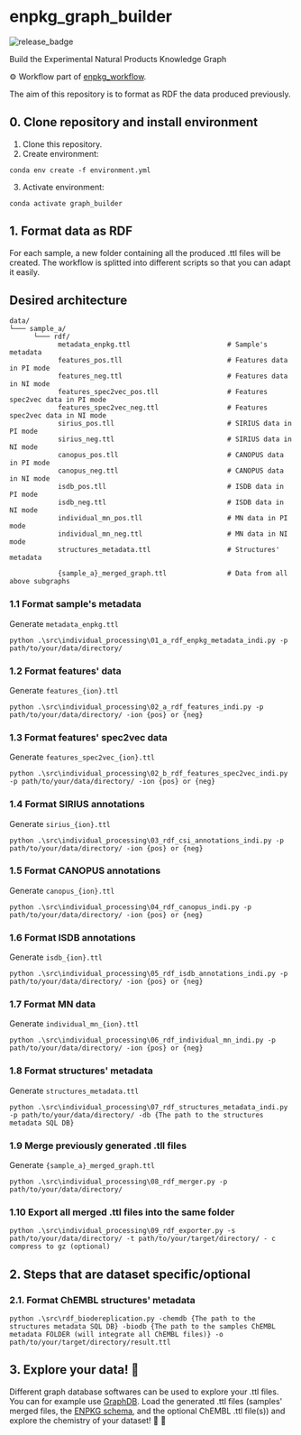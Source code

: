 # enpkg_graph_builder

![release_badge](https://img.shields.io/github/v/release/enpkg/enpkg_graph_builder)

Build the Experimental Natural Products Knowledge Graph

⚙️ Workflow part of [enpkg_workflow](https://github.com/enpkg/enpkg_workflow).

The aim of this repository is to format as RDF the data produced previously.

## 0. Clone repository and install environment

1. Clone this repository.
2. Create environment: 
```console 
conda env create -f environment.yml
```
3. Activate environment:  
```console 
conda activate graph_builder
```
## 1. Format data as RDF

For each sample, a new folder containing all the produced .ttl files will be created. The workflow is splitted into different scripts so that you can adapt it easily.

## Desired architecture

```
data/
└─── sample_a/
      └─── rdf/
            metadata_enpkg.ttl                        # Sample's metadata
            features_pos.tll                          # Features data in PI mode
            features_neg.ttl                          # Features data in NI mode
            features_spec2vec_pos.tll                 # Features spec2vec data in PI mode
            features_spec2vec_neg.ttl                 # Features spec2vec data in NI mode
            sirius_pos.tll                            # SIRIUS data in PI mode
            sirius_neg.ttl                            # SIRIUS data in NI mode
            canopus_pos.tll                           # CANOPUS data in PI mode
            canopus_neg.ttl                           # CANOPUS data in NI mode
            isdb_pos.tll                              # ISDB data in PI mode
            isdb_neg.ttl                              # ISDB data in NI mode
            individual_mn_pos.tll                     # MN data in PI mode
            individual_mn_neg.ttl                     # MN data in NI mode
            structures_metadata.ttl                   # Structures' metadata
            
            {sample_a}_merged_graph.ttl               # Data from all above subgraphs
```


### 1.1 Format sample's metadata
Generate ```metadata_enpkg.ttl``` 
```console
python .\src\individual_processing\01_a_rdf_enpkg_metadata_indi.py -p path/to/your/data/directory/
```

### 1.2 Format features' data
Generate ```features_{ion}.ttl``` 
```console
python .\src\individual_processing\02_a_rdf_features_indi.py -p path/to/your/data/directory/ -ion {pos} or {neg}
```

### 1.3 Format features' spec2vec data
Generate ```features_spec2vec_{ion}.ttl``` 
```console
python .\src\individual_processing\02_b_rdf_features_spec2vec_indi.py -p path/to/your/data/directory/ -ion {pos} or {neg}
```

### 1.4 Format SIRIUS annotations
Generate ```sirius_{ion}.ttl``` 
```console
python .\src\individual_processing\03_rdf_csi_annotations_indi.py -p path/to/your/data/directory/ -ion {pos} or {neg}
```

### 1.5 Format CANOPUS annotations
Generate ```canopus_{ion}.ttl``` 
```console
python .\src\individual_processing\04_rdf_canopus_indi.py -p path/to/your/data/directory/ -ion {pos} or {neg}
```

### 1.6 Format ISDB annotations
Generate ```isdb_{ion}.ttl``` 
```console
python .\src\individual_processing\05_rdf_isdb_annotations_indi.py -p path/to/your/data/directory/ -ion {pos} or {neg}
```

### 1.7 Format MN data
Generate ```individual_mn_{ion}.ttl``` 
```console
python .\src\individual_processing\06_rdf_individual_mn_indi.py -p path/to/your/data/directory/ -ion {pos} or {neg}
```

### 1.8 Format structures' metadata
Generate ```structures_metadata.ttl```
```console
python .\src\individual_processing\07_rdf_structures_metadata_indi.py -p path/to/your/data/directory/ -db {The path to the structures metadata SQL DB}
```

### 1.9 Merge previously generated .tll files
Generate ```{sample_a}_merged_graph.ttl```
```console
python .\src\individual_processing\08_rdf_merger.py -p path/to/your/data/directory/
```

### 1.10 Export all merged .ttl files into the same folder

```console
python .\src\individual_processing\09_rdf_exporter.py -s path/to/your/data/directory/ -t path/to/your/target/directory/ - c compress to gz (optional)
```

## 2. Steps that are dataset specific/optional

### 2.1. Format ChEMBL structures' metadata

```console
python .\src\rdf_biodereplication.py -chemdb {The path to the structures metadata SQL DB} -biodb {The path to the samples ChEMBL metadata FOLDER (will integrate all ChEMBL files)} -o path/to/your/target/directory/result.ttl
```

## 3. Explore your data! :rocket:
Different graph database softwares can be used to explore your .ttl files. You can for example use [GraphDB](https://www.ontotext.com/products/graphdb/download/?utm_source=adwords&utm_medium=ppc&utm_term=graphdb&utm_campaign=Search+Graphdb&hsa_cam=19852701758&hsa_mt=b&hsa_ver=3&hsa_src=g&hsa_ad=651747487848&hsa_net=adwords&hsa_tgt=kwd-303292809981&hsa_acc=9129462532&hsa_grp=148766495242&hsa_kw=graphdb&gad=1&gclid=CjwKCAjwgqejBhBAEiwAuWHioH1ML91A1yVo1mWcVlI4PVsHvJNzwZfqNhy-PZuLvMjB_4OBaZ_LeRoCQ0AQAvD_BwE). Load the generated .ttl files (samples' merged files, the [ENPKG schema](https://github.com/enpkg/enpkg_graph_builder/blob/main/data/enpkg_schema.ttl), and the optional ChEMBL .ttl file(s)) and explore the chemistry of your dataset! 🌴 🦠


